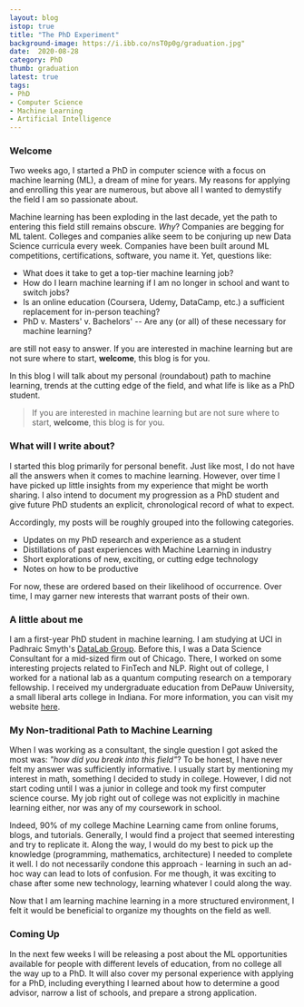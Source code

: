 ```yaml
---
layout: blog
istop: true
title: "The PhD Experiment"
background-image: https://i.ibb.co/nsT0p0g/graduation.jpg"
date:  2020-08-28
category: PhD
thumb: graduation
latest: true
tags:
- PhD
- Computer Science
- Machine Learning
- Artificial Intelligence
---
```


<!-- #### Contents 
- [Welcome](#welcome) 
- [What to Expect](#what-write) 
- [A Little About Me](#about-me)  
- [A Non-traditional Path to Machine Learning](#path) 
- [Coming Up](#coming-up)  -->


<!-- --------------------------------------------------------------------------------- -->


<a name = "welcome"></a>
### Welcome 

Two weeks ago, I started a PhD in computer science with a focus on machine learning (ML), a dream of mine for years. My reasons for applying and enrolling this year are numerous, but above all I wanted to demystify the field I am so passionate about.

Machine learning has been exploding in the last decade, yet the path to entering this field still remains obscure. *Why*? Companies are begging for ML talent. Colleges and companies alike seem to be conjuring up new Data Science curricula every week. Companies have been built around ML competitions, certifications, software, you name it. Yet, questions like:

- What does it take to get a top-tier machine learning job?
- How do I learn machine learning if I am no longer in school and want to switch jobs?
- Is an online education (Coursera, Udemy, DataCamp, etc.) a sufficient replacement for in-person teaching?
- PhD v. Masters' v. Bachelors' -- Are any (or all) of these necessary for machine learning?

are still not easy to answer. If you are interested in machine learning but are not sure where to start, **welcome**, this blog is for you. 

In this blog I will talk about my personal (roundabout) path to machine learning, trends at the cutting edge of the field, and what life is like as a PhD student. 

> If you are interested in machine learning but are not sure where to start, **welcome**, this blog is for you. 

<!-- --------------------------------------------------------------------------------- -->

<a name = "what-write"></a>
### What will I write about?

I started this blog primarily for personal benefit. Just like most, I do not have all the answers when it comes to machine learning. However, over time I have picked up little insights from my experience that might be worth sharing. I also intend to document my progression as a PhD student and give future PhD students an explicit, chronological record of what to expect.

Accordingly, my posts will be roughly grouped into the following categories. 

- Updates on my PhD research and experience as a student
- Distillations of past experiences with Machine Learning in industry
- Short explorations of new, exciting, or cutting edge technology
- Notes on how to be productive

For now, these are ordered based on their likelihood of occurrence. Over time, I may garner new interests that warrant posts of their own.

<!-- --------------------------------------------------------------------------------- -->

<a name = "about-me"></a>
### A little about me

I am a first-year PhD student in machine learning. I am studying at UCI in Padhraic Smyth's [DataLab Group](https://www.ics.uci.edu/~smyth/research_group.html). Before this, I was a Data Science Consultant for a mid-sized firm out of Chicago. There, I worked on some interesting projects related to FinTech and NLP. Right out of college, I worked for a national lab as a quantum computing research on a temporary fellowship. I received my undergraduate education from DePauw University, a small liberal arts college in Indiana. For more information, you can visit my website [here](https://samshowalter.github.io/#about).

<!-- --------------------------------------------------------------------------------- -->

<a name = "path"></a>
### My Non-traditional Path to Machine Learning

When I was working as a consultant, the single question I got asked the most was: *"how did you break into this field"*? To be honest, I have never felt my answer was sufficiently informative. I usually start by mentioning my interest in math, something I decided to study in college. However, I did not start coding until I was a junior in college and took my first computer science course. My job right out of college was not explicitly in machine learning either, nor was any of my coursework in school. 

Indeed, 90% of my college Machine Learning came from online forums, blogs, and tutorials. Generally, I would find a project that seemed interesting and try to replicate it. Along the way, I would do my best to pick up the knowledge (programming, mathematics, architecture) I needed to complete it well. I do not necessarily condone this approach - learning in such an ad-hoc way can lead to lots of confusion. For me though, it was exciting to chase after some new technology, learning whatever I could along the way.

Now that I am learning machine learning in a more structured environment, I felt it would be beneficial to organize my thoughts on the field as well. 

<!-- --------------------------------------------------------------------------------- -->

<a name = "coming-up"></a>
### Coming Up

In the next few weeks I will be releasing a post about the ML opportunities available for people with different levels of education, from no college all the way up to a PhD. It will also cover my personal experience with applying for a PhD, including everything I learned about how to determine a good advisor, narrow a list of schools, and prepare a strong application.



